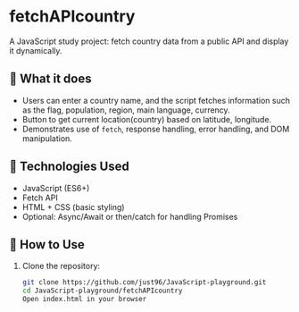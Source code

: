 # fetchAPIcountry

A JavaScript study project: fetch country data from a public API and display it dynamically.

## 🧪 What it does

- Users can enter a country name, and the script fetches information such as the flag, population, region, main language, currency.
- Button to get current location(country) based on latitude, longitude.
- Demonstrates use of `fetch`, response handling, error handling, and DOM manipulation.  

## 🎯 Technologies Used

- JavaScript (ES6+)  
- Fetch API  
- HTML + CSS (basic styling)  
- Optional: Async/Await or then/catch for handling Promises  

## 🚀 How to Use

1. Clone the repository:
   ```bash
   git clone https://github.com/just96/JavaScript-playground.git
   cd JavaScript-playground/fetchAPIcountry
   Open index.html in your browser
